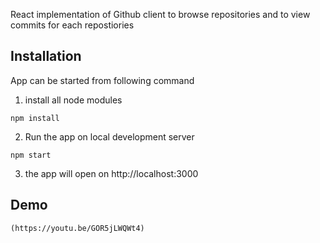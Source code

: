 React implementation of Github client to browse repositories
and to view commits for each repostiories

## Installation

App can be started from following command
1. install all node modules
```
npm install 

```
2. Run the app on local development server
```
npm start
```

3. the app will open on http://localhost:3000 

## Demo

```
(https://youtu.be/GOR5jLWQWt4)
```
